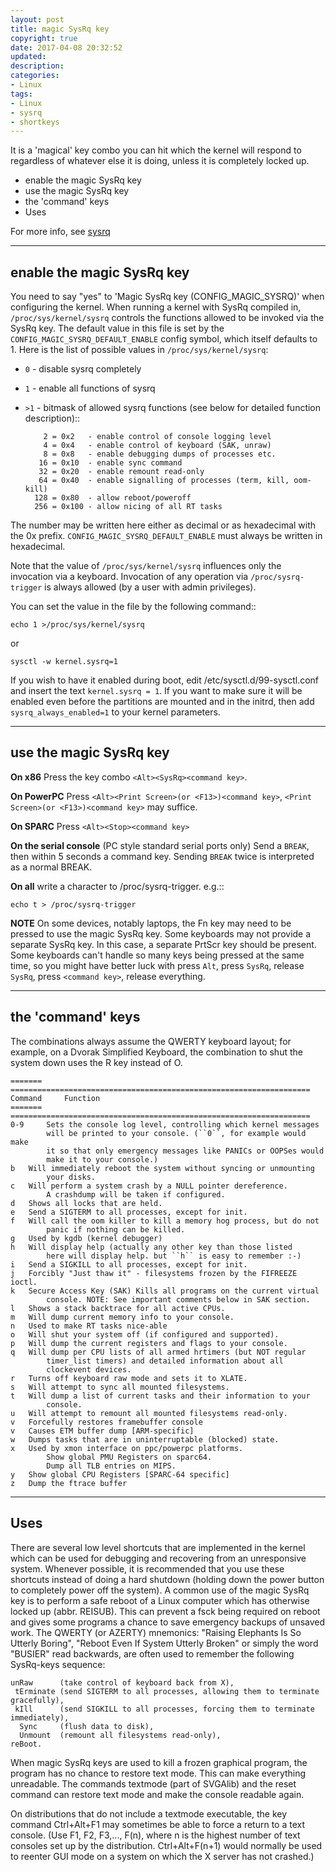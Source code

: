 ```yaml
---
layout: post
title: magic SysRq key
copyright: true
date: 2017-04-08 20:32:52
updated:
description:
categories:
- Linux
tags:
- Linux
- sysrq
- shortkeys
---
```

It is a 'magical' key combo you can hit which the kernel will respond to regardless of whatever else it is doing, unless it is completely locked up.

- enable the magic SysRq key
- use the magic SysRq key
- the 'command' keys
- Uses

For more info, see [sysrq](https://www.kernel.org/doc/Documentation/admin-guide/sysrq.rst)
<!-- more -->

-----------------------------
enable the magic SysRq key
-----------------------------

You need to say "yes" to 'Magic SysRq key (CONFIG_MAGIC_SYSRQ)' when configuring the kernel.
When running a kernel with SysRq compiled in, `/proc/sys/kernel/sysrq` controls the functions allowed to be invoked via the SysRq key. The default value in this file is set by the `CONFIG_MAGIC_SYSRQ_DEFAULT_ENABLE` config symbol, which itself defaults to 1. Here is the list of possible values in `/proc/sys/kernel/sysrq`:

-  `0` - disable sysrq completely
-  `1` - enable all functions of sysrq
- `>1` - bitmask of allowed sysrq functions (see below for detailed function description)::

          2 = 0x2   - enable control of console logging level
          4 = 0x4   - enable control of keyboard (SAK, unraw)
          8 = 0x8   - enable debugging dumps of processes etc.
         16 = 0x10  - enable sync command
         32 = 0x20  - enable remount read-only
         64 = 0x40  - enable signalling of processes (term, kill, oom-kill)
        128 = 0x80  - allow reboot/poweroff
        256 = 0x100 - allow nicing of all RT tasks

The number may be written here either as decimal or as hexadecimal with the 0x prefix. `CONFIG_MAGIC_SYSRQ_DEFAULT_ENABLE` must always be written in hexadecimal.

Note that the value of `/proc/sys/kernel/sysrq` influences only the invocation via a keyboard. Invocation of any operation via `/proc/sysrq-trigger` is always allowed (by a user with admin privileges).

You can set the value in the file by the following command::

    echo 1 >/proc/sys/kernel/sysrq
or

    sysctl -w kernel.sysrq=1
If you wish to have it enabled during boot, edit /etc/sysctl.d/99-sysctl.conf and insert the text `kernel.sysrq = 1`. 
If you want to make sure it will be enabled even before the partitions are mounted and in the initrd, then add `sysrq_always_enabled=1` to your kernel parameters. 

-----------------------------
use the magic SysRq key
-----------------------------

**On x86**
Press the key combo `<Alt><SysRq><command key>`.

**On PowerPC**
Press `<Alt><Print Screen>(or <F13>)<command key>`, `<Print Screen>(or <F13>)<command key>` may suffice.

**On SPARC**
Press `<Alt><Stop><command key>`

**On the serial console** (PC style standard serial ports only)
Send a ``BREAK``, then within 5 seconds a command key.
Sending ``BREAK`` twice is interpreted as a normal BREAK.

**On all**
write a character to /proc/sysrq-trigger.  e.g.::

    echo t > /proc/sysrq-trigger

**NOTE**
On some devices, notably laptops, the Fn key may need to be pressed to use the magic SysRq key.
Some keyboards may not provide a separate SysRq key. In this case, a separate PrtScr key should be present.
Some keyboards can't handle so many keys being pressed at the same time, so you might have better luck with press `Alt`, press `SysRq`, release `SysRq`, press `<command key>`, release everything.

-----------------------------
the 'command' keys
-----------------------------
The combinations always assume the QWERTY keyboard layout; for example, on a Dvorak Simplified Keyboard, the combination to shut the system down uses the R key instead of O.

    ======= ===================================================================
    Command	    Function
    ======= ===================================================================
    0-9     Sets the console log level, controlling which kernel messages
            will be printed to your console. (``0``, for example would make
            it so that only emergency messages like PANICs or OOPSes would
            make it to your console.)
    b   Will immediately reboot the system without syncing or unmounting
            your disks.
    c   Will perform a system crash by a NULL pointer dereference.
            A crashdump will be taken if configured.
    d   Shows all locks that are held.
    e   Send a SIGTERM to all processes, except for init.
    f   Will call the oom killer to kill a memory hog process, but do not
            panic if nothing can be killed.
    g   Used by kgdb (kernel debugger)
    h   Will display help (actually any other key than those listed
            here will display help. but ``h`` is easy to remember :-)
    i   Send a SIGKILL to all processes, except for init.
    j   Forcibly "Just thaw it" - filesystems frozen by the FIFREEZE ioctl.
    k   Secure Access Key (SAK) Kills all programs on the current virtual
            console. NOTE: See important comments below in SAK section.
    l   Shows a stack backtrace for all active CPUs.
    m   Will dump current memory info to your console.
    n   Used to make RT tasks nice-able
    o   Will shut your system off (if configured and supported).
    p   Will dump the current registers and flags to your console.
    q   Will dump per CPU lists of all armed hrtimers (but NOT regular
            timer_list timers) and detailed information about all
            clockevent devices.
    r   Turns off keyboard raw mode and sets it to XLATE.
    s   Will attempt to sync all mounted filesystems.
    t   Will dump a list of current tasks and their information to your
            console.
    u   Will attempt to remount all mounted filesystems read-only.
    v   Forcefully restores framebuffer console
    v   Causes ETM buffer dump [ARM-specific]
    w   Dumps tasks that are in uninterruptable (blocked) state.
    x   Used by xmon interface on ppc/powerpc platforms.
            Show global PMU Registers on sparc64.
            Dump all TLB entries on MIPS.
    y   Show global CPU Registers [SPARC-64 specific]
    z   Dump the ftrace buffer

-----------------------------
Uses
-----------------------------
There are several low level shortcuts that are implemented in the kernel which can be used for debugging and recovering from an unresponsive system. Whenever possible, it is recommended that you use these shortcuts instead of doing a hard shutdown (holding down the power button to completely power off the system).
A common use of the magic SysRq key is to perform a safe reboot of a Linux computer which has otherwise locked up (abbr. REISUB). This can prevent a fsck being required on reboot and gives some programs a chance to save emergency backups of unsaved work. The QWERTY (or AZERTY) mnemonics: "Raising Elephants Is So Utterly Boring", "Reboot Even If System Utterly Broken" or simply the word "BUSIER" read backwards, are often used to remember the following SysRq-keys sequence:

    unRaw      (take control of keyboard back from X),
     tErminate (send SIGTERM to all processes, allowing them to terminate gracefully),
     kIll      (send SIGKILL to all processes, forcing them to terminate immediately),
      Sync     (flush data to disk),
      Unmount  (remount all filesystems read-only),
    reBoot.
When magic SysRq keys are used to kill a frozen graphical program, the program has no chance to restore text mode. This can make everything unreadable. The commands textmode (part of SVGAlib) and the reset command can restore text mode and make the console readable again.

On distributions that do not include a textmode executable, the key command Ctrl+Alt+F1 may sometimes be able to force a return to a text console. (Use F1, F2, F3,..., F(n), where n is the highest number of text consoles set up by the distribution. Ctrl+Alt+F(n+1) would normally be used to reenter GUI mode on a system on which the X server has not crashed.)
